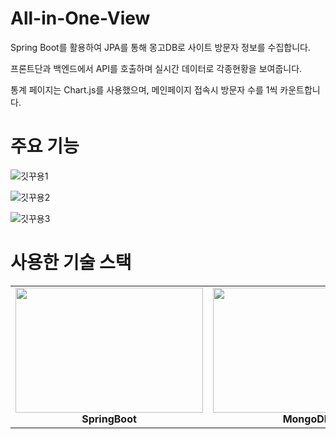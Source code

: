 # All-in-One-View
Spring Boot를 활용하여 JPA를 통해 몽고DB로 사이트 방문자 정보를 수집합니다.

프론트단과 백엔드에서 API를 호출하며 실시간 데이터로 각종현황을 보여줍니다.

통계 페이지는 Chart.js를 사용했으며, 메인페이지 접속시 방문자 수를 1씩 카운트합니다.

# 주요 기능

![깃꾸용1](https://github.com/ddengmin/All-in-One-View/assets/82636319/6e50082e-4322-40c7-acae-bef443a22929)


![깃꾸용2](https://github.com/ddengmin/All-in-One-View/assets/82636319/55e89aa6-0690-4558-93a6-cd67cf0616ea)


![깃꾸용3](https://github.com/ddengmin/All-in-One-View/assets/82636319/b81d4a31-b244-4ca9-8949-a638ee8fb140)

# 사용한 기술 스택

<table align="center">
    <tr align="center" >
        <td style="min-width: 300px;">
              <img src="https://github.com/ddengmin/All-in-One-View/assets/82636319/6d0d9f7a-82ac-4874-9afe-be117d8e03ba" width="300" height="200">
              <br />
              <b>SpringBoot</b>
            </a>
        </td>
        <td style="min-width: 300px;">
              <img src="https://github.com/ddengmin/All-in-One-View/assets/82636319/43013cbd-4822-4b2c-8740-2d6a72fef648" width="300" height="200">
              <br />
              <b>MongoDB</b>
            </a>
        </td>
        <td style="min-width: 300px;">
              <img src="https://github.com/ddengmin/All-in-One-View/assets/82636319/db187a7f-fcb6-47c7-abf8-241d1f99b0a9" width="300" height="200">
              <br />
              <b>AWS</b>
            </a> 
        </td>
    </tr>
